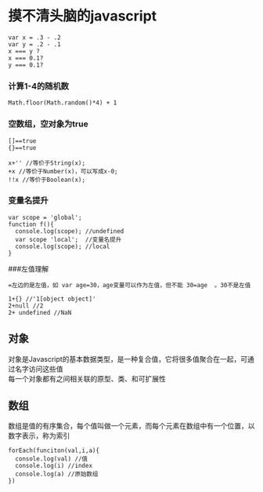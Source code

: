 # 摸不清头脑的javascript
````
var x = .3 - .2  
var y = .2 - .1  
x === y ?   
x === 0.1?  
y === 0.1?  
````
### 计算1-4的随机数
````
Math.floor(Math.random()*4) + 1   
````
### 空数组，空对象为true   
```````
[]==true   
{}==true
```````
```````
x+'' //等价于String(x);   
+x //等价于Number(x)，可以写成x-0;  
!!x //等价于Boolean(x);  
```````

### 变量名提升  
````
var scope = 'global';
function f(){
  console.log(scope); //undefined
  var scope 'local';  //变量名提升
  console.log(scope); //local
}
`````

###左值理解  
``````
=左边的是左值，如 var age=30，age变量可以作为左值，但不能 30=age  。30不是左值   

1+{} //'1[object object]'  
2+null //2  
2+ undefined //NaN
```````

## 对象  
对象是Javascript的基本数据类型，是一种复合值，它将很多值聚合在一起，可通过名字访问这些值   
每一个对象都有之间相关联的原型、类、和可扩展性  

## 数组  
数组是值的有序集合，每个值叫做一个元素，而每个元素在数组中有一个位置，以数字表示，称为索引  
````
forEach(funciton(val,i,a){
  console.log(val) //值
  console.log(i) //index
  console.log(a) //原始数组
})
````











